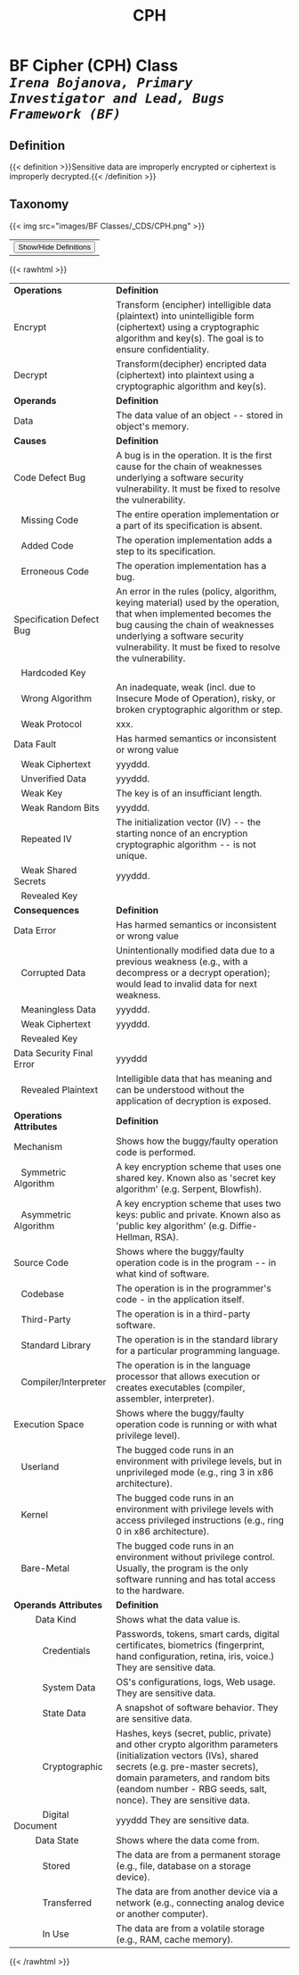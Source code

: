﻿---
weight: 3
title: "CPH"
---
# BF Cipher (CPH) Class <br/>_`Irena Bojanova, Primary Investigator and Lead, Bugs Framework (BF)`_

## Definition
{{< definition >}}Sensitive data are improperly encrypted or ciphertext is improperly decrypted.{{< /definition >}}

##  Taxonomy


{{< img src="images/BF Classes/_CDS/CPH.png" >}}

<table>
<tr>
<td>
<button class="btn btn-primary " type="button" data-bs-toggle="collapse" data-bs-target="#collapseTable" aria-expanded="false" aria-controls="collapseTable">Show/Hide Definitions</button>
</td>
</tr>
</table>
	
{{< rawhtml >}}
<div class="collapse" id="collapseTable">
<table>
<tr>
			<td><strong>Operations</strong></td>
	<td><strong>Definition</strong></td>
	</tr>
	<tr>
			<td>Encrypt </td>
	<td>Transform (encipher) intelligible data (plaintext) into unintelligible form (ciphertext) using a cryptographic algorithm and key(s). The goal is to ensure confidentiality.</td>
	</tr>
	<tr>
			<td>Decrypt </td>
	<td>Transform(decipher) encripted data (ciphertext) into plaintext using a cryptographic algorithm and key(s).</td>
	</tr>
	<tr>
			<td><strong>Operands</strong></td>
	<td><strong>Definition</strong></td>
	</tr>
	<tr>
			<td>Data </td>
	<td>The data value of an object -- stored in object's memory.</td>
	</tr>
	<tr>
			<td><strong>Causes</strong></td>
	<td><strong>Definition</strong></td>
	</tr>
	<tr>
			<td>Code Defect Bug</td>
	<td>A bug is in the operation. It is the first cause for the chain of weaknesses underlying a software security vulnerability. It must be fixed to resolve the vulnerability.</td>
	</tr>
	<tr>
			<td>   Missing Code </td>
	<td>The entire operation implementation or a part of its specification is absent.</td>
	</tr>
	<tr>
			<td>   Added Code </td>
	<td>The operation implementation adds a step to its specification.</td>
	</tr>
	<tr>
			<td>   Erroneous Code </td>
	<td>The operation implementation has a bug.</td>
	</tr>
	<tr>
			<td>Specification Defect Bug</td>
	<td>An error in the rules (policy, algorithm, keying material) used by the operation, that when implemented becomes the bug causing the chain of weaknesses underlying a software security vulnerability. It must be fixed to resolve the vulnerability.</td>
	</tr>
	<tr>
			<td>   Hardcoded Key </td>
	<td></td>
	</tr>
	<tr>
			<td>   Wrong Algorithm </td>
	<td>An inadequate, weak (incl. due to Insecure Mode of Operation), risky, or broken cryptographic algorithm or step.</td>
	</tr>
	<tr>
			<td>   Weak Protocol </td>
	<td>xxx.</td>
	</tr>
	<tr>
			<td>Data Fault</td>
	<td>Has harmed semantics or inconsistent or wrong value</td>
	</tr>
	<tr>
			<td>   Weak Ciphertext </td>
	<td>yyyddd.</td>
	</tr>
	<tr>
			<td>   Unverified Data </td>
	<td>yyyddd.</td>
	</tr>
	<tr>
			<td>   Weak Key </td>
	<td>The key is of an insufficiant length.</td>
	</tr>
	<tr>
			<td>   Weak Random Bits </td>
	<td>yyyddd.</td>
	</tr>
	<tr>
			<td>   Repeated IV </td>
	<td>The initialization vector (IV) -- the starting nonce of an encryption cryptographic algorithm -- is not unique.</td>
	</tr>
	<tr>
			<td>   Weak Shared Secrets </td>
	<td>yyyddd.</td>
	</tr>
	<tr>
			<td>   Revealed Key </td>
	<td></td>
	</tr>
	<tr>
			<td><strong>Consequences</strong></td>
	<td><strong>Definition</strong></td>
	</tr>
	<tr>
			<td>Data Error</td>
	<td>Has harmed semantics or inconsistent or wrong value</td>
	</tr>
	<tr>
			<td>   Corrupted Data </td>
	<td>Unintentionally modified data due to a previous weakness (e.g., with a decompress or a decrypt operation); would lead to invalid data for next weakness.</td>
	</tr>
	<tr>
			<td>   Meaningless Data </td>
	<td>yyyddd.</td>
	</tr>
	<tr>
			<td>   Weak Ciphertext </td>
	<td>yyyddd.</td>
	</tr>
	<tr>
			<td>   Revealed Key </td>
	<td></td>
	</tr>
	<tr>
			<td>Data Security Final Error</td>
	<td>yyyddd</td>
	</tr>
	<tr>
			<td>   Revealed Plaintext </td>
	<td>Intelligible data that has meaning and can be understood without the application of decryption is exposed.</td>
	</tr>
	<tr>
			<td><strong>Operations Attributes</strong></td>
	<td><strong>Definition</strong></td>
	</tr>
	<tr>
			<td>Mechanism </td>
	<td>Shows how the buggy/faulty operation code is performed.</td>
	</tr>
	<tr>
			<td>   Symmetric Algorithm </td>
	<td>A key encryption scheme that uses one shared key. Known also as 'secret key algorithm' (e.g. Serpent, Blowfish).</td>
	</tr>
	<tr>
			<td>   Asymmetric Algorithm </td>
	<td>A key encryption scheme that uses two keys: public and private. Known also as 'public key algorithm' (e.g. Diffie-Hellman, RSA).</td>
	</tr>
	<tr>
			<td>Source Code </td>
	<td>Shows where the buggy/faulty operation code is in the program -- in what kind of software.</td>
	</tr>
	<tr>
			<td>   Codebase </td>
	<td>The operation is in the programmer's code - in the application itself.</td>
	</tr>
	<tr>
			<td>   Third-Party </td>
	<td>The operation is in a third-party software.</td>
	</tr>
	<tr>
			<td>   Standard Library </td>
	<td>The operation is in the standard library for a particular programming language.</td>
	</tr>
	<tr>
			<td>   Compiler/Interpreter </td>
	<td>The operation is in the language processor that allows execution or creates executables (compiler, assembler, interpreter).</td>
	</tr>
	<tr>
			<td>Execution Space </td>
	<td>Shows where the buggy/faulty operation code is running or with what privilege level).</td>
	</tr>
	<tr>
			<td>   Userland </td>
	<td>The bugged code runs in an environment with privilege levels, but in unprivileged mode (e.g., ring 3 in x86 architecture).</td>
	</tr>
	<tr>
			<td>   Kernel </td>
	<td>The bugged code runs in an environment with privilege levels with access privileged instructions (e.g., ring 0 in x86 architecture).</td>
	</tr>
	<tr>
			<td>   Bare-Metal </td>
	<td>The bugged code runs in an environment without privilege control. Usually, the program is the only software running and has total access to the hardware.</td>
	</tr>
	<tr>
			<td><strong>Operands Attributes</strong></td>
	<td><strong>Definition</strong></td>
	</tr>
	<tr>
			<td>         Data Kind </td>
	<td>Shows what the data value is.</td>
	</tr>
	<tr>
			<td>            Credentials </td>
	<td>Passwords, tokens, smart cards, digital certificates, biometrics (fingerprint, hand configuration, retina, iris, voice.) They are sensitive data.</td>
	</tr>
	<tr>
			<td>            System Data </td>
	<td>OS's configurations, logs, Web usage. They are sensitive data.</td>
	</tr>
	<tr>
			<td>            State Data </td>
	<td>A snapshot of software behavior. They are sensitive data.</td>
	</tr>
	<tr>
			<td>            Cryptographic </td>
	<td>Hashes, keys (secret, public, private) and other crypto algorithm parameters (initialization vectors (IVs), shared secrets (e.g. pre-master secrets), domain parameters, and random bits (eandom number - RBG seeds, salt, nonce). They are sensitive data.</td>
	</tr>
	<tr>
			<td>            Digital Document </td>
	<td>yyyddd They are sensitive data.</td>
	</tr>
	<tr>
			<td>         Data State </td>
	<td>Shows where the data come from.</td>
	</tr>
	<tr>
			<td>            Stored </td>
	<td>The data are from a permanent storage (e.g., file, database on a storage device).</td>
	</tr>
	<tr>
			<td>            Transferred </td>
	<td>The data are from another device via a network (e.g., connecting analog device or another computer).</td>
	</tr>
	<tr>
			<td>            In Use </td>
	<td>The data are from a volatile storage (e.g., RAM, cache memory).</td>
	</tr>
	
</table>
</div>
{{< /rawhtml >}}

